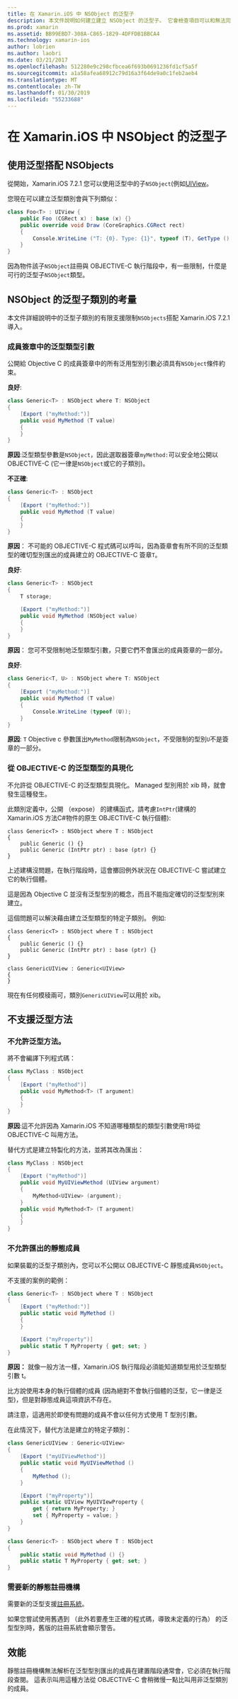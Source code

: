 ```yaml
---
title: 在 Xamarin.iOS 中 NSObject 的泛型子
description: 本文件說明如何建立建立 NSObject 的泛型子。 它會檢查項目可以和無法完成，討論靜態的註冊機構，並探討效能。
ms.prod: xamarin
ms.assetid: BB99EBD7-308A-C865-1829-4DFFDB1BBCA4
ms.technology: xamarin-ios
author: lobrien
ms.author: laobri
ms.date: 03/21/2017
ms.openlocfilehash: 512280e9c298cfbcea6f693b0691236fd1cf5a5f
ms.sourcegitcommit: a1a58afea68912c79d16a3f64de9a0c1feb2aeb4
ms.translationtype: MT
ms.contentlocale: zh-TW
ms.lasthandoff: 01/30/2019
ms.locfileid: "55233688"
---
```

# <a name="generic-subclasses-of-nsobject-in-xamarinios"></a>在 Xamarin.iOS 中 NSObject 的泛型子

## <a name="using-generics-with-nsobjects"></a>使用泛型搭配 NSObjects

從開始，Xamarin.iOS 7.2.1 您可以使用泛型中的子`NSObject`(例如[UIView](xref:UIKit.UIView)。

您現在可以建立泛型類別會與下列類似：

```csharp
class Foo<T> : UIView {
    public Foo (CGRect x) : base (x) {}
    public override void Draw (CoreGraphics.CGRect rect)
    {
        Console.WriteLine ("T: {0}. Type: {1}", typeof (T), GetType ().Name);
    }
}
```

因為物件該子`NSObject`註冊與 OBJECTIVE-C 執行階段中，有一些限制，什麼是可行的泛型子`NSObject`類型。
    
## <a name="considerations-for-generic-subclasses-of-nsobject"></a>NSObject 的泛型子類別的考量

本文件詳細說明中的泛型子類別的有限支援限制`NSObjects`搭配 Xamarin.iOS 7.2.1 導入。
    
### <a name="generic-type-arguments-in-member-signatures"></a>成員簽章中的泛型類型引數

公開給 Objective C 的成員簽章中的所有泛用型別引數必須具有`NSObject`條件約束。

**良好**:

```csharp
class Generic<T> : NSObject where T: NSObject
{
    [Export ("myMethod:")]
    public void MyMethod (T value)
    {
    }
}
```

**原因**:泛型類型參數是`NSObject`，因此選取器簽章`myMethod:`可以安全地公開以 OBJECTIVE-C (它一律是`NSObject`或它的子類別)。

**不正確**:

```csharp
class Generic<T> : NSObject
{
    [Export ("myMethod:")]
    public void MyMethod (T value)
    {
    }
}
```

**原因**： 不可能的 OBJECTIVE-C 程式碼可以呼叫，因為簽章會有所不同的泛型類型的確切型別匯出的成員建立的 OBJECTIVE-C 簽章`T`。

**良好**:

```csharp
class Generic<T> : NSObject
{
    T storage;

    [Export ("myMethod:")]
    public void MyMethod (NSObject value)
    {
    }
}
```

**原因**： 您可不受限制地泛型類型引數，只要它們不會匯出的成員簽章的一部分。

**良好**:

```csharp
class Generic<T, U> : NSObject where T: NSObject
{
    [Export ("myMethod:")]
    public void MyMethod (T value)
    {
        Console.WriteLine (typeof (U));
    }
}
```

**原因**: `T` Objective c 參數匯出`MyMethod`限制為`NSObject`，不受限制的型別`U`不是簽章的一部分。
    
### <a name="instantiations-of-generic-types-from-objective-c"></a>從 OBJECTIVE-C 的泛型類型的具現化

不允許從 OBJECTIVE-C 的泛型類型具現化。 Managed 型別用於 xib 時，就會發生這種發生。

此類別定義中，公開 （expose） 的建構函式，請考慮`IntPtr`(建構的 Xamarin.iOS 方法C#物件的原生 OBJECTIVE-C 執行個體):
    
```
class Generic<T> : NSObject where T : NSObject
{
    public Generic () {}
    public Generic (IntPtr ptr) : base (ptr) {}
}
```

上述建構沒問題，在執行階段時，這會擲回例外狀況在 OBJECTIVE-C 嘗試建立它的執行個體。

這是因為 Objective C 並沒有泛型型別的概念，而且不能指定確切的泛型型別來建立。

這個問題可以解決藉由建立泛型類型的特定子類別。   例如: 
    
```
class Generic<T> : NSObject where T : NSObject
{
    public Generic () {}
    public Generic (IntPtr ptr) : base (ptr) {}
}

class GenericUIView : Generic<UIView>
{
}
```

現在有任何模稜兩可，類別`GenericUIView`可以用於 xib。

## <a name="no-support-for-generic-methods"></a>不支援泛型方法

### <a name="generic-methods-are-not-allowed"></a>不允許泛型方法。

將不會編譯下列程式碼：

```csharp
class MyClass : NSObject
{
    [Export ("myMethod")]
    public void MyMethod<T> (T argument)
    {
    }
}
```

**原因**:這不允許因為 Xamarin.iOS 不知道哪種類型的類型引數使用`T`時從 OBJECTIVE-C 叫用方法。

替代方式是建立特製化的方法，並將其改為匯出：

```csharp
class MyClass : NSObject
{
    [Export ("myMethod")]
    public void MyUIViewMethod (UIView argument)
    {
        MyMethod<UIView> (argument);
    }
    public void MyMethod<T> (T argument)
    {
    }
}
```

### <a name="no-exported-static-members-allowed"></a>不允許匯出的靜態成員

如果裝載的泛型子類別內，您可以不公開以 OBJECTIVE-C 靜態成員`NSObject`。

不支援的案例的範例：

```csharp
class Generic<T> : NSObject where T : NSObject
{
    [Export ("myMethod:")]
    public static void MyMethod ()
    {
    }

    [Export ("myProperty")]
    public static T MyProperty { get; set; }
}
```

**原因：** 就像一般方法一樣，Xamarin.iOS 執行階段必須能知道類型用於泛型類型引數 t。

比方說使用本身的執行個體的成員 (因為絕對不會執行個體的泛型<T>，它一律是泛型<SomeSpecificClass>)，但是對靜態成員這項資訊不存在。

請注意，這適用於即使有問題的成員不會以任何方式使用 T 型別引數。

在此情況下，替代方法是建立的特定子類別：

```csharp
class GenericUIView : Generic<UIView>
{
    [Export ("myUIViewMethod")]
    public static void MyUIViewMethod ()
    {
        MyMethod ();
    }

    [Export ("myProperty")]
    public static UIView MyUIVIewProperty {
        get { return MyProperty; }
        set { MyProperty = value; }
    }
}

class Generic<T> : NSObject where T : NSObject
{
    public static void MyMethod () {}
    public static T MyProperty { get; set; }
}
```

### <a name="requires-new-static-registrar"></a>需要新的靜態註冊機構

需要新的泛型支援[註冊系統](~/ios/internals/registrar.md)。

如果您嘗試使用舊遇到 （此外若要產生正確的程式碼，導致未定義的行為） 的泛型型別時，舊版的註冊系統會顯示警告。
    
## <a name="performance"></a>效能

靜態註冊機構無法解析在泛型型別匯出的成員在建置階段通常會，它必須在執行階段查閱。 這表示叫用這種方法從 OBJECTIVE-C 會稍微慢一點比叫用非泛型類別的成員。

